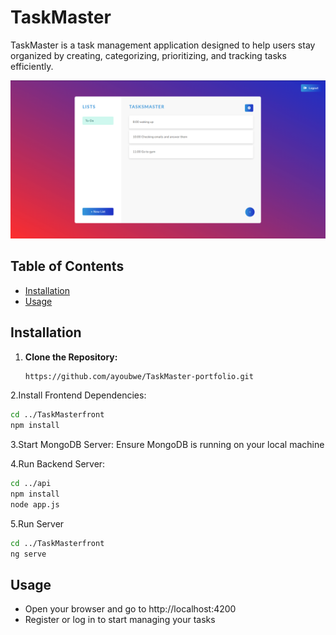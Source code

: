 # TaskMaster

TaskMaster is a task management application designed to help users stay organized by creating, categorizing, prioritizing, and tracking tasks efficiently.

![Project Screenshot](image.png)

## Table of Contents

- [Installation](#installation)
- [Usage](#usage)

## Installation

1. **Clone the Repository:**
   ```bash
   https://github.com/ayoubwe/TaskMaster-portfolio.git
   ```

2.Install Frontend Dependencies:
   ```bash
   cd ../TaskMasterfront
   npm install
   ```
3.Start MongoDB Server:
   Ensure MongoDB is running on your local machine

4.Run Backend Server:
   ```bash
   cd ../api
   npm install
   node app.js
   ```

5.Run Server
   ```bash
   cd ../TaskMasterfront
   ng serve
   ```

## Usage
   - Open your browser and go to http://localhost:4200
   - Register or log in to start managing your tasks


   

   
